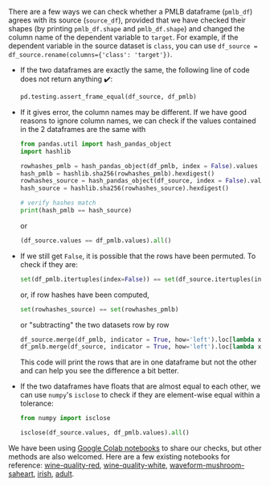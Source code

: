 There are a few ways we can check whether a PMLB dataframe (`pmlb_df`) agrees with its source (`source_df`), provided that we have checked their shapes (by printing `pmlb_df.shape` and `pmlb_df.shape`) and changed the column name of the dependent variable to `target`. For example, if the dependent variable in the source dataset is `class`, you can use `df_source = df_source.rename(columns={'class': 'target'})`.

- If the two dataframes are exactly the same, the following line of code does not return anything ✔️:

  ```python
  pd.testing.assert_frame_equal(df_source, df_pmlb)
  ```

- If it gives error, the column names may be different. If we have good reasons to ignore column names, we can check if the values contained in the 2 dataframes are the same with

  ```python
  from pandas.util import hash_pandas_object
  import hashlib

  rowhashes_pmlb = hash_pandas_object(df_pmlb, index = False).values
  hash_pmlb = hashlib.sha256(rowhashes_pmlb).hexdigest()
  rowhashes_source = hash_pandas_object(df_source, index = False).values
  hash_source = hashlib.sha256(rowhashes_source).hexdigest()

  # verify hashes match
  print(hash_pmlb == hash_source)
  ```
  or

  ```python
  (df_source.values == df_pmlb.values).all()
  ```
- If we still get `False`, it is possible that the rows have been permuted. To check if they are:

  ```python
  set(df_pmlb.itertuples(index=False)) == set(df_source.itertuples(index=False))
  ```
  or, if row hashes have been computed,

  ```python
  set(rowhashes_source) == set(rowhashes_pmlb)
  ```
  or "subtracting" the two datasets row by row

  ```python
  df_source.merge(df_pmlb, indicator = True, how='left').loc[lambda x : x['_merge']!='both']
  df_pmlb.merge(df_source, indicator = True, how='left').loc[lambda x : x['_merge']!='both']
  ```
  This code will print the rows that are in one dataframe but not the other and can help you see the difference a bit better.
- If the two dataframes have floats that are almost equal to each other, we can use `numpy`'s `isclose` to check if they are element-wise equal within a tolerance:

  ```python
  from numpy import isclose

  isclose(df_source.values, df_pmlb.values).all()
  ```

We have been using [Google Colab notebooks](https://colab.research.google.com/) to share our checks, but other methods are also welcomed.
Here are a few existing notebooks for reference:
[wine-quality-red](https://colab.research.google.com/drive/1N48BWz6IdeyIDUM3ROhd1wUPjhhL-Vz4#scrollTo=yxujo7a_gjMV),
[wine-quality-white](https://colab.research.google.com/drive/1z_aFLydv2xMjDWwYIGGbW5N8_XFraysT),
[waveform-mushroom-saheart](https://colab.research.google.com/drive/1DyB2oqenINVmJzFLkwjPKYv0iAb5Mz02#scrollTo=5QZDL8Yffx62),
[irish](https://colab.research.google.com/drive/1gB7r_CN8LrWG3nOqCS3AXJ7enj_Ssavk?usp=sharing#scrollTo=ioB2C8bb_WGa),
[adult](https://colab.research.google.com/drive/1s2J0v2Ubzj0-CxzgQnxdmAAVoK33a1AY#scrollTo=-gBzhYeQMi3t).
